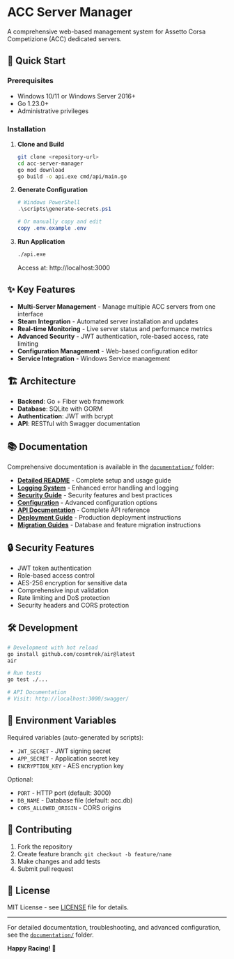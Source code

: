 # ACC Server Manager

A comprehensive web-based management system for Assetto Corsa Competizione (ACC) dedicated servers.

## 🚀 Quick Start

### Prerequisites
- Windows 10/11 or Windows Server 2016+
- Go 1.23.0+
- Administrative privileges

### Installation

1. **Clone and Build**
   ```bash
   git clone <repository-url>
   cd acc-server-manager
   go mod download
   go build -o api.exe cmd/api/main.go
   ```

2. **Generate Configuration**
   ```powershell
   # Windows PowerShell
   .\scripts\generate-secrets.ps1
   
   # Or manually copy and edit
   copy .env.example .env
   ```

3. **Run Application**
   ```bash
   ./api.exe
   ```

   Access at: http://localhost:3000

## ✨ Key Features

- **Multi-Server Management** - Manage multiple ACC servers from one interface
- **Steam Integration** - Automated server installation and updates
- **Real-time Monitoring** - Live server status and performance metrics
- **Advanced Security** - JWT authentication, role-based access, rate limiting
- **Configuration Management** - Web-based configuration editor
- **Service Integration** - Windows Service management

## 🏗️ Architecture

- **Backend**: Go + Fiber web framework
- **Database**: SQLite with GORM
- **Authentication**: JWT with bcrypt
- **API**: RESTful with Swagger documentation

## 📚 Documentation

Comprehensive documentation is available in the [`documentation/`](documentation/) folder:

- **[Detailed README](documentation/DETAILED_README.md)** - Complete setup and usage guide
- **[Logging System](documentation/LOGGING_IMPLEMENTATION_SUMMARY.md)** - Enhanced error handling and logging
- **[Security Guide](documentation/SECURITY.md)** - Security features and best practices
- **[Configuration](documentation/CONFIGURATION.md)** - Advanced configuration options
- **[API Documentation](documentation/API.md)** - Complete API reference
- **[Deployment Guide](documentation/DEPLOYMENT.md)** - Production deployment instructions
- **[Migration Guides](documentation/)** - Database and feature migration instructions

## 🔒 Security Features

- JWT token authentication
- Role-based access control
- AES-256 encryption for sensitive data
- Comprehensive input validation
- Rate limiting and DoS protection
- Security headers and CORS protection

## 🛠️ Development

```bash
# Development with hot reload
go install github.com/cosmtrek/air@latest
air

# Run tests
go test ./...

# API Documentation
# Visit: http://localhost:3000/swagger/
```

## 📝 Environment Variables

Required variables (auto-generated by scripts):
- `JWT_SECRET` - JWT signing secret
- `APP_SECRET` - Application secret key
- `ENCRYPTION_KEY` - AES encryption key

Optional:
- `PORT` - HTTP port (default: 3000)
- `DB_NAME` - Database file (default: acc.db)
- `CORS_ALLOWED_ORIGIN` - CORS origins

## 🤝 Contributing

1. Fork the repository
2. Create feature branch: `git checkout -b feature/name`
3. Make changes and add tests
4. Submit pull request

## 📄 License

MIT License - see [LICENSE](LICENSE) file for details.

---

For detailed documentation, troubleshooting, and advanced configuration, see the [`documentation/`](documentation/) folder.

**Happy Racing! 🏁**